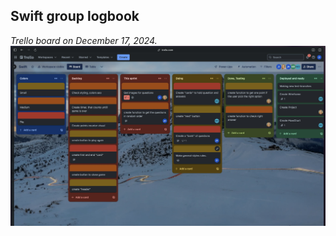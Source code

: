 ## Swift group logbook

_Trello board on December 17, 2024._ ![Trello logg from 17.dec.2024](./public/trello-logs/swift-group-log-17-dec.jpeg)
